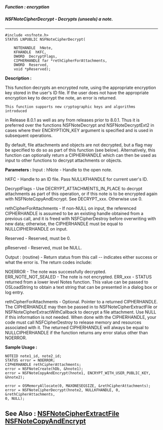 ##### Function : encryption
##### NSFNoteCipherDecrypt - Decrypts (unseals) a note.
---
```
#include <nsfnote.h>
STATUS LNPUBLIC NSFNoteCipherDecrypt(

	NOTEHANDLE  hNote,
	KFHANDLE  hKFC,
	DWORD  DecryptFlags,
	CIPHERHANDLE far *rethCipherForAttachments,
	DWORD  Reserved,
	void *pReserved);
```
**Description :**

This function decrypts an encrypted note, using the appropriate encryption key 
stored in the user's ID file.  If the user does not have the appropriate 
encryption key to decrypt the note, an error is returned.  

	This function supports new cryptographic keys and algorithms introduced 
in Release 8.0.1 as well as any from releases prior to 8.0.1.  Thus it is 
preferred over the functions NSFNoteDecrypt and NSFNoteDecryptExt2 in cases 
where their ENCRYPTION_KEY argument is specified and is used in subsequent 
operations.

By default, file attachments and objects are not decrypted, but a flag may be 
specified to do so as part of this function (see below).  Alternatively, this 
function can optionally return a CIPHERHANDLE which can then be used as input 
to other functions to decrypt attachments or objects.


**Parameters :**
Input :
hNote  -  Handle to the open note.

hKFC  -  Handle to an ID file.  Pass NULLKFHANDLE for current user's ID.

DecryptFlags  -  Use DECRYPT_ATTACHMENTS_IN_PLACE to decrypt attachments as part of this operation, or if this note is to be encrypted again with NSFNoteCopyAndEncrypt.  See DECRYPT_xxx.  Otherwise use 0.

rethCipherForAttachments  -  If non-NULL on input, the referenced CIPHERHANDLE is assumed to be an existing handle obtained from a previous call, and it is freed with NSFCipherDestroy before overwriting with new data; otherwise, the CIPHERHANDLE must be equal to NULLCIPHERHANDLE on input.

Reserved  -  Reserved, must be 0.

pReserved  -  Reserved, must be NULL.

Output :
(routine)  -  Return status from this call -- indicates either success or what the error is. The return codes include:

NOERROR - The note was successfully decrypted.
ERR_NOTE_NOT_SEALED - The note is not encrypted.
ERR_xxx - STATUS returned from a lower level Notes function.  This value can be passed to OSLoadString to obtain a text string that can be presented in a dialog box or log entry.


rethCipherForAttachments  -  Optional.  Pointer to a returned CIPHERHANDLE.  The CIPHERHANDLE may then be passed in to NSFNoteCipherExtractFile or NSFNoteCipherExtractWithCallback to decrypt a file attachment.  Use NULL if this information is not needed.  When done with the CIPHERHANDLE, your code must call NSFCipherDestroy to release memory and resources associated with it.  The returned CIPHERHANDLE will always be equal to NULLCIPHERHANDLE if the function returns any error status other than NOERROR.


**Sample Usage :**
```
NOTEID note1_id, note2_id;
STATUS error = NOERROR;
CIPHERHANDLE rethCipherAttachments;
error = NSFNoteCreate(hDb, &hnote1);
error = NSFNoteCopyAndEncrypt(hnote1, ENCRYPT_WITH_USER_PUBLIC_KEY, &hnote2);

error = OSMemoryAllocate(0, MAXONESEGSIZE, &rethCipherAttachments);
error = NSFNoteCipherDecrypt(hnote2, NULLKFHANDLE, 0, &rethCipherAttachments, 
0, NULL);
```
**See Also :**
[NSFNoteCipherExtractFile](/reference/Func/NSFNoteCipherExtractFile)
[NSFNoteCopyAndEncrypt](/reference/Func/NSFNoteCopyAndEncrypt)
---
